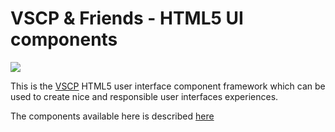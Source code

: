 <h1>VSCP & Friends - HTML5 UI components</h1>

<img src="http://vscp.org/images/vscp_logo.jpg" >

This is the <a href="http://www.vscp.org">VSCP</a> HTML5 user interface component framework which 
can be used to create nice and responsible user interfaces experiences.

The components available here is described 
<a href="http://www.vscp.org/docs/vscpd/doku.php?id=vscp_daemon_vscp_websocket_interface">here</a>

